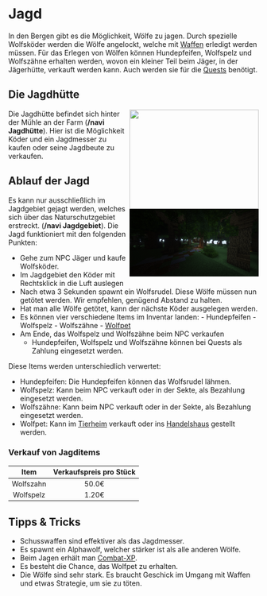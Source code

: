 # Jagd

In den Bergen gibt es die Möglichkeit, Wölfe zu jagen. Durch spezielle Wolfsköder werden die Wölfe angelockt, welche mit [Waffen](../../pages/biz/waffenladen.md) erledigt werden müssen. Für das Erlegen von Wölfen können Hundepfeifen, Wolfspelz und Wolfszähne erhalten werden, wovon ein kleiner Teil beim Jäger, in der Jägerhütte, verkauft werden kann. Auch werden sie für die [Quests](../../pages/allgemein/quests.md) benötigt.

## Die Jagdhütte

<img align="right" width="260" height="200" src="../../../assets/image/nebenjobs/jagdhütte.png">




Die Jagdhütte befindet sich hinter der Mühle an der Farm (**/navi Jagdhütte**). Hier ist die Möglichkeit Köder und ein Jagdmesser zu kaufen oder seine Jagdbeute zu verkaufen.

## Ablauf der Jagd




<img align="right" width="260" eight="200" src="../../../assets/image/nebenjobs/jagdgebiet.png">




Es kann nur ausschließlich im Jagdgebiet gejagt werden, welches sich über das Naturschutzgebiet erstreckt. (**/navi Jagdgebiet**). Die Jagd funktioniert mit den folgenden Punkten:

- Gehe zum NPC Jäger und kaufe Wolfsköder. 
- Im Jagdgebiet den Köder mit Rechtsklick in die Luft auslegen
- Nach etwa 3 Sekunden spawnt ein Wolfsrudel. Diese Wölfe müssen nun getötet werden. Wir empfehlen, genügend Abstand zu halten.
- Hat man alle Wölfe getötet, kann der nächste Köder ausgelegen werden.
- Es können vier verschiedene Items im Inventar landen: 
      - Hundepfeifen
      - Wolfspelz
      - Wolfszähne
      - [Wolfpet](../../pages/pets/wolf.md) 
- Am Ende, das Wolfspelz und Wolfszähne beim NPC verkaufen
    - Hundepfeifen, Wolfspelz und Wolfszähne können bei Quests als Zahlung eingesetzt werden.

Diese Items werden unterschiedlich verwertet: 

* Hundepfeifen: Die Hundepfeifen können das Wolfsrudel lähmen.
* Wolfspelz: Kann beim NPC verkauft oder in der Sekte, als Bezahlung eingesetzt werden.
* Wolfszähne: Kann beim NPC verkauft oder in der Sekte, als Bezahlung eingesetzt werden.
* Wolfpet: Kann im [Tierheim](../../pages/gebäude/tierheim.md) verkauft oder ins [Handelshaus](../../pages/gebäude/handelshaus.md) gestellt werden.

### Verkauf von Jagditems

| Item | Verkaufspreis pro Stück |
|:-:|:-:|
| Wolfszahn | 50.0€ |
| Wolfspelz | 1.20€ |

## Tipps & Tricks

* Schusswaffen sind effektiver als das Jagdmesser.
* Es spawnt ein Alphawolf, welcher stärker ist als alle anderen Wölfe.
* Beim Jagen erhält man [Combat-XP](../../pages/skills/combat.md).
* Es besteht die Chance, das Wolfpet zu erhalten.
* Die Wölfe sind sehr stark. Es braucht Geschick im Umgang mit Waffen und etwas Strategie, um sie zu töten.
